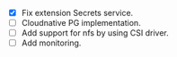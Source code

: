 - [x] Fix extension Secrets service.
- [ ] Cloudnative PG implementation.
- [ ] Add support for nfs by using CSI driver.
- [ ] Add monitoring.
